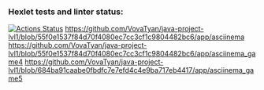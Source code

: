 ### Hexlet tests and linter status:
[![Actions Status](https://github.com/VovaTyan/java-project-lvl1/workflows/hexlet-check/badge.svg)](https://github.com/VovaTyan/java-project-lvl1/actions)
https://github.com/VovaTyan/java-project-lvl1/blob/55f0e1537f84d70f4080ec7cc3cf1c9804482bc6/app/asciinema
https://github.com/VovaTyan/java-project-lvl1/blob/55f0e1537f84d70f4080ec7cc3cf1c9804482bc6/app/asciinema_game4
https://github.com/VovaTyan/java-project-lvl1/blob/684ba91caabe0fbdfc7e7efd4c4e9ba717eb4417/app/asciinema_game5

